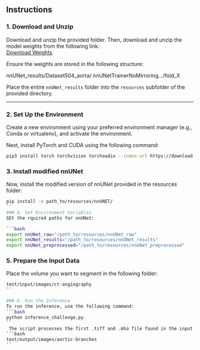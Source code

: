 ## Instructions

### 1. Download and Unzip
Download and unzip the provided folder. Then, download and unzip the model weights from the following link:  
[Download Weights](https://fileshare.uibk.ac.at/d/1f307883aec746028f24/)

Ensure the weights are stored in the following structure:

nnUNet_results/Dataset504_aorta/ nnUNetTrainerNoMirroring.../fold_X

Place the entire `nnUNet_results` folder into the `resources` subfolder of the provided directory.

---

### 2. Set Up the Environment

Create a new environment using your preferred environment manager (e.g., Conda or virtualenv), and activate the environment.

Next, install PyTorch and CUDA using the following command:

```bash
pip3 install torch torchvision torchaudio --index-url https://download.pytorch.org/whl/cu118
```

### 3. Install modified nnUNet
Now, install the modified version of nnUNet provided in the resources folder:

```bash
pip install -e path_to/resources/nnUNET/
``
### 4. Set Environment Variables
SEt the rquired paths for nnUNet:

```bash
export nnUNet_raw="/path_to/resources/nnUNet_raw"
export nnUNet_results="/path_to/resources/nnUNet_results"
export nnUNet_preprocessed="/path_to/resources/nnUNet_preprocessed"
````

### 5. Prepare the Input Data
Place the volume you want to segment in the following folder:
```bash
test/input/images/ct-angiography
``

### 6. Run the Inference
To run the inference, use the following command:
```bash
python inference_challenge.py
``
 The script processes the first .tiff and .mha file found in the input folder and saves the result as output.mha in the following directory:
```bash
test/output/images/aortic-branches
``
